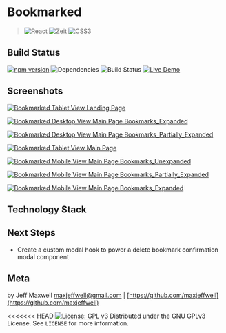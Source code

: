 # Bookmarked

> ![React](https://img.shields.io/badge/React-badge.svg?style=for-the-badge&logo=react&labelColor=EDEDED&logoColor=393939&color=393939)
> ![Zeit](https://img.shields.io/badge/Zeit-badge.svg?style=for-the-badge&logo=zeit&labelColor=EDEDED&logoColor=393939&color=393939)
> ![CSS3](https://img.shields.io/badge/CSS3-badge.svg?style=for-the-badge&logo=css3&labelColor=EDEDED&logoColor=393939&color=393939)

## Build Status

[![npm version](https://img.shields.io/badge/npm%20package-6.4.1-orange.svg?style=flat-square&logoColor=393939&color=393939)](https://badge.fury.io/js/npm)
![Dependencies](https://img.shields.io/badge/dependencies-up%20to%20date-393939.svg?style=flat-square)
![Build Status](https://img.shields.io/travis/maxjeffwell/bookmarks-react-hooks/master.svg?style=flat-square&logoColor=393939&color=393939)
[![Live Demo](https://img.shields.io/badge/demo-black.svg?style=flat-square&logo=heroku)](https://jmaxwell-bookmark-manager.herokuapp.com/)

## Screenshots
[![Bookmarked Tablet View Landing Page](https://i.gyazo.com/ac2ceec5e9d38efa13958aa30fb080ac.png)](https://gyazo.com/ac2ceec5e9d38efa13958aa30fb080ac)

[![Bookmarked Desktop View Main Page Bookmarks_Expanded](https://i.gyazo.com/50446739abbc9e8c13aced3ca6479b13.png)](https://gyazo.com/50446739abbc9e8c13aced3ca6479b13)

[![Bookmarked Desktop View Main Page Bookmarks_Partially_Expanded](https://i.gyazo.com/010ea3b169a221ffd95464039c3fe6d0.png)](https://gyazo.com/010ea3b169a221ffd95464039c3fe6d0)

[![Bookmarked Tablet View Main Page](https://i.gyazo.com/c34cca0df86b59c7c16b38e4441c5001.png)](https://gyazo.com/c34cca0df86b59c7c16b38e4441c5001)

[![Bookmarked Mobile View Main Page Bookmarks_Unexpanded](https://i.gyazo.com/daa4e17a609c09e4c6b90924a4377330.png)](https://gyazo.com/daa4e17a609c09e4c6b90924a4377330)

[![Bookmarked Mobile View Main Page Bookmarks_Partially_Expanded](https://i.gyazo.com/effe9bcab76c112b2b957f918fb45a50.png)](https://gyazo.com/effe9bcab76c112b2b957f918fb45a50)

[![Bookmarked Mobile View Main Page Bookmarks_Expanded](https://i.gyazo.com/f880a12a228cd234e1a8f692ca712908.png)](https://gyazo.com/f880a12a228cd234e1a8f692ca712908)

## Technology Stack

## Next Steps
* Create a custom modal hook to power a delete bookmark confirmation modal component

## Meta

by Jeff Maxwell maxjeffwell@gmail.com |
[https://github.com/maxjeffwell](https://github.com/maxjeffwell)

<<<<<<< HEAD
[![License: GPL v3](https://img.shields.io/badge/License-GPLv3-393939.svg?style=flat-square&labelColor=393939&logoColor=393939&color=393939)](https://www.gnu.org/licenses/gpl-3.0)
Distributed under the GNU GPLv3 License.
    See ``LICENSE`` for more information.
